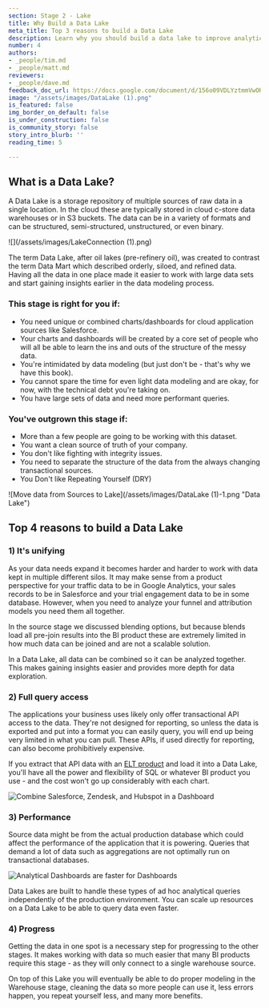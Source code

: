 ```yaml
---
section: Stage 2 - Lake
title: Why Build a Data Lake
meta_title: Top 3 reasons to build a Data Lake
description: Learn why you should build a data lake to improve analytics at your company.
number: 4
authors:
- _people/tim.md
- _people/matt.md
reviewers:
- _people/dave.md
feedback_doc_url: https://docs.google.com/document/d/156o09VDLYztmmVwOKXp7XrLnbycn-glQ-LGBLvmIGPc/edit?usp=sharing
image: "/assets/images/DataLake (1).png"
is_featured: false
img_border_on_default: false
is_under_construction: false
is_community_story: false
story_intro_blurb: ''
reading_time: 5

---
```

## What is a Data Lake?

A Data Lake is a storage repository of multiple sources of raw data in a single location. In the cloud these are typically stored in cloud c-store data warehouses or in S3 buckets.  The data can be in a variety of formats and can be structured, semi-structured, unstructured, or even binary.

![](/assets/images/LakeConnection (1).png)

The term Data Lake, after oil lakes (pre-refinery oil), was created to contrast the term Data Mart which described orderly, siloed, and refined data. Having all the data in one place made it easier to work with large data sets and start gaining insights earlier in the data modeling process.

### This stage is right for you if:

* You need unique or combined charts/dashboards for cloud application sources like Salesforce.
* Your charts and dashboards will be created by a core set of people who will all be able to learn the ins and outs of the structure of the messy data.
* You're intimidated by data modeling (but just don't be - that's why we have this book).
* You cannot spare the time for even light data modeling and are okay, for now, with the technical debt you're taking on.
* You have large sets of data and need more performant queries.

### You've outgrown this stage if:

* More than a few people are going to be working with this dataset.
* You want a clean source of truth of your company.
* You don't like fighting with integrity issues.
* You need to separate the structure of the data from the always changing transactional sources.
* You Don't like Repeating Yourself (DRY)

![Move data from Sources to Lake](/assets/images/DataLake (1)-1.png "Data Lake")

## Top 4 reasons to build a Data Lake

### 1) It's unifying

As your data needs expand it becomes harder and harder to work with data kept in multiple different silos.  It may make sense from a product perspective for your traffic data to be in Google Analytics, your sales records to be in Salesforce and your trial engagement data to be in some database.  However, when you need to analyze your funnel and attribution models you need them all together.

In the source stage we discussed blending options, but because blends load all pre-join results into the BI product these are extremely limited in how much data can be joined and are not a scalable solution.

In a Data Lake, all data can be combined so it can be analyzed together. This makes gaining insights easier and provides more depth for data exploration.

### 2) Full query access

The applications your business uses likely only offer transactional API access to the data.  They're not designed for reporting, so unless the data is exported and put into a format you can easily query, you will end up being very limited in what you can pull.  These APIs, if used directly for reporting, can also become prohibitively expensive.

If you extract that API data with an [ELT product](/data-governance/elt-vs-etl/) and load it into a Data Lake, you'll have all the power and flexibility of SQL or whatever BI product you use - and the cost won't go up considerably with each chart.

![Combine Salesforce, Zendesk, and Hubspot in a Dashboard](/assets/images/AppDataCombinedDashboard.png "Combined App Dashboard")

<!--- TODO: Matt could you have a version of this where it's actually put into a DB and then there's a SQL command being run on it? This version of the image could maybe be used to talk about Blending in the sources section? --->

### 3) Performance

Source data might be from the actual production database which could affect the performance of the application that it is powering. Queries that demand a lot of data such as aggregations are not optimally run on transactional databases.

![Analytical Dashboards are faster for Dashboards](/assets/images/TransactionalVsAnalyticalDatabase.png "Transactional vs Analytical Database")

Data Lakes are built to handle these types of ad hoc analytical queries independently of the production environment. You can scale up resources on a Data Lake to be able to query data even faster.

### 4) Progress

Getting the data in one spot is a necessary step for progressing to the other stages.  It makes working with data so much easier that many BI products require this stage - as they will only connect to a single warehouse source.

On top of this Lake you will eventually be able to do proper modeling in the Warehouse stage, cleaning the data so more people can use it, less errors happen, you repeat yourself less, and many more benefits.